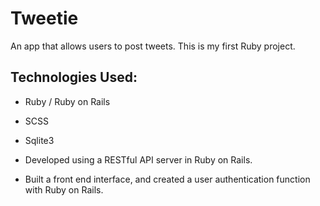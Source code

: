 # Tweetie

An app that allows users to post tweets.
This is my first Ruby project.

## Technologies Used:
- Ruby / Ruby on Rails
- SCSS
- Sqlite3


- Developed using a RESTful API server in Ruby on Rails.
- Built a front end interface, and created a user authentication function with Ruby on Rails.
